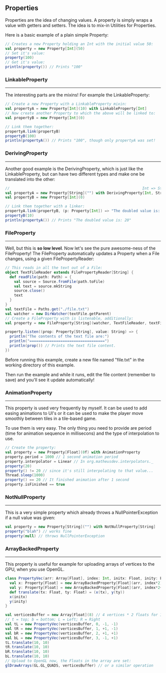 ## Properties

Properties are the idea of changing values. A property is simply wraps a value with getters and setters.
The idea is to mix-in Utilities for Properties.

Here is a basic example of a plain simple Property:

```scala
// Creates a new Property holding an Int with the initial value 50:
val property = new Property[Int](50)
// Set it's value:
property(100)
// Get it's value:
println(property()) // Prints "100"
```

### LinkableProperty
<hr />

The interesting parts are the mixins! For example the LinkableProperty:
```scala
// Create a new Property with a LinkableProperty mixin:
val propertyA = new Property[Int](10) with LinkableProperty[Int]
// Now create another Property to which the above will be linked to:
val propertyB = new Property[Int](0)

// Link them together:
propertyA.link(propertyB)
propertyB(100)
println(propertyA()) // Prints "100", though only propertyA was set!
```

### DerivingProperty
<hr />

Another good example is the DerivingProperty, which is just like the
LinkableProperty, but can have two different types and make one be translated into the other:
```scala
//                                                            Int => String
val propertyA = new Property[String]("") with DerivingProperty[Int, String]
val propertyB = new Property[Int](0)

// Link them together with a linker:
propertyA.link(propertyB, (p: Property[Int]) => "The doubled value is: " + ((p() * 2).toString()))
propertyB(10)
println(propertyA()) // Prints "The doubled value is: 20"
```

### FileProperty
<hr />

Well, but this is **so low level**. Now let's see the pure awesome-ness of the FileProperty!
The FileProperty automatically updates a Property when a File changes, using a given FilePropertyReader:
```scala
// This reads in all the text out of a File:
object TextFileReader extends FilePropertyReader[String] {
  def readFile(path: Path) = {
    val source = Source.fromFile(path.toFile)
    val text = source.mkString
    source.close()
    text
  }
}
val textFile = Paths.get("./file.txt")
val watcher = new DirWatcher(textFile.getParent)
// Create a FileProperty with is listenable, additionally:
val property = new FileProperty[String](watcher, TextFileReader, textFile) with ListenableProperty[String]

property.listen((prop: Property[String], value: String) => {
  println("The contents of the text file are:")
  println("==================================")
  println(prop()) // Prints the text file content.
})
```

Before running this example, create a new file named "file.txt" in the working directory of this example.

Then run the example and while it runs, edit the file content (remember to save) and you'll see it update
automatically!

### AnimationProperty
<hr />

This property is used very frequently by myself. It can be used to add easing animations to UI's or it can be used to
make the player move smoothly between tiles in a tile-based game.

To use them is very easy. The only thing you need to provide are period (time for animation sequence in millisecons)
and the type of interpolation to use.

```scala
// Create the property:
val property = new Property[Float](0f) with AnimationProperty
property.period = 1000 // 1 second animation period
property.interpolator = Linear // In org.matheusdev.interpolators._
property(20)
property() != 20 // since it's still interpolating to that value...
Thread.sleep(1000)
property() == 20 // It finished animation after 1 second
property.isFinished == true
```

### NotNullProperty
<hr />

This is a very simple property which already throws a NullPointerException if a null value was given:

```scala
val property = new Property[String]("") with NotNullProperty[String]
property("blah") // works fine
property(null) // throws NullPointerException
```

### ArrayBackedProperty
<hr />

This property is useful for example for uploading arrays of vertices to the GPU, when you use OpenGL.

```scala
class PropertyVec(arr: Array[Float], index: Int, initx: Float, inity: Float) {
  val x: Property[Float] = new ArrayBackedProperty[Float](arr, index*2)
  val y: Property[Float] = new ArrayBackedProperty[Float](arr, index*2+1)
  def translate(tx: Float, ty: Float) = (x(tx), y(ty))
  x(initx)
  y(inity)
}

val verticesBuffer = new Array[Float](8) // 4 vertices * 2 floats for 1 quad
// t = top; b = bottom; L = Left; R = Right
val tL = new PropertyVec(verticesBuffer, 0, -1, -1)
val tR = new PropertyVec(verticesBuffer, 1, +1, -1)
val bR = new PropertyVec(verticesBuffer, 2, +1, +1)
val bL = new PropertyVec(verticesBuffer, 3, -1, +1)
tL.translate(10, 10)
tR.translate(10, 10)
bR.translate(10, 10)
bL.translate(10, 10)
// Upload to OpenGL now, the Floats in the array are set:
glDrawArrays(GL.GL_QUADS, verticesBuffer) // or a similar operation
```